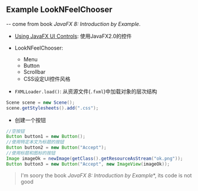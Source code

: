 ## Example **LookNFeelChooser** 
-- come from book *JavaFX 8: Introduction by Example*.

- [Using JavaFX UI Controls](http://docs.oracle.com/javafx/2/ui_controls/jfxpub-ui_controls.htm): 使用JavaFX2.0的控件

- LookNFeelChooser: 
  - Menu 
  - Button
  - Scrollbar
  - CSS设定UI控件风格

- `FXMLLoader.load()`: 从资源文件(`.fxml`)中加载对象的层次结构

```java
Scene scene = new Scene();  
scene.getStylesheets().add(".css");  
```

- 创建一个按钮

```java
//空按钮  
Button button1 = new Button();  
//使用特定本文为标题的按钮  
Button button2 = new Button("Accept");  
//使用标题和图标的按钮  
Image imageOk = newImage(getClass().getResourceAsStream("ok.png"));  
Button button3 = new Button("Accept", new ImageView(imageOk));  
```

> I'm soory the book *JavaFX 8: Introduction by Example**, its code is not good
